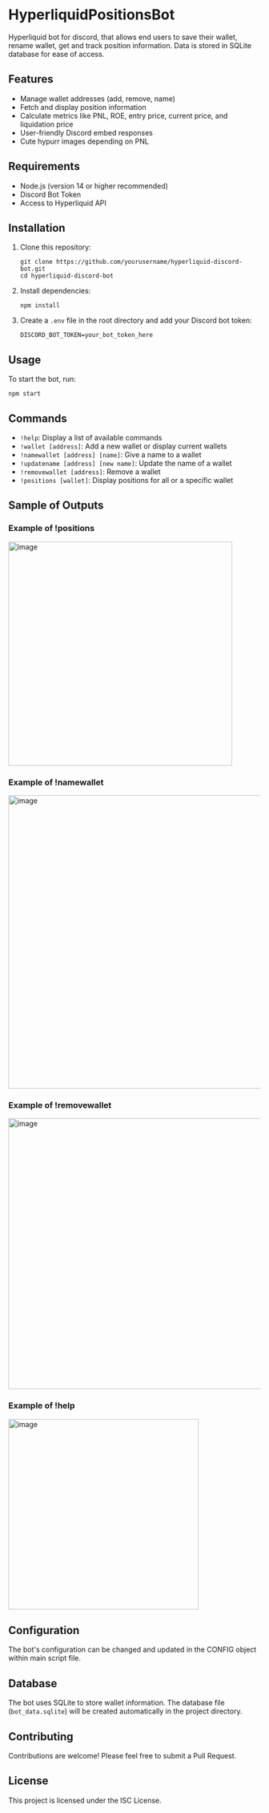 # HyperliquidPositionsBot
Hyperliquid bot for discord, that allows end users to save their wallet, rename wallet, get and track position information. Data is stored in SQLite database for ease of access.

## Features
- Manage wallet addresses (add, remove, name)
- Fetch and display position information
- Calculate metrics like PNL, ROE, entry price, current price, and liquidation price
- User-friendly Discord embed responses
- Cute hypurr images depending on PNL 

## Requirements
- Node.js (version 14 or higher recommended)
- Discord Bot Token
- Access to Hyperliquid API

## Installation

1. Clone this repository:
   ```
   git clone https://github.com/yourusername/hyperliquid-discord-bot.git
   cd hyperliquid-discord-bot
   ```

2. Install dependencies:
   ```
   npm install
   ```

3. Create a `.env` file in the root directory and add your Discord bot token:
   ```
   DISCORD_BOT_TOKEN=your_bot_token_here
   ```

## Usage

To start the bot, run:

```
npm start
```

## Commands
- `!help`: Display a list of available commands
- `!wallet [address]`: Add a new wallet or display current wallets
- `!namewallet [address] [name]`: Give a name to a wallet
- `!updatename [address] [new name]`: Update the name of a wallet
- `!removewallet [address]`: Remove a wallet
- `!positions [wallet]`: Display positions for all or a specific wallet

## Sample of Outputs 
### Example of !positions 
<img width="447" alt="image" src="https://github.com/user-attachments/assets/86cf72d3-90df-40fd-8cc7-84c9ddccf96a">

### Example of !namewallet 
<img width="585" alt="image" src="https://github.com/user-attachments/assets/4226e783-6a84-4b76-8173-4f18d18b50a3">

### Example of !removewallet 
<img width="540" alt="image" src="https://github.com/user-attachments/assets/094920ad-16d8-4d4b-90b3-86376304e812">

### Example of !help 
<img width="380" alt="image" src="https://github.com/user-attachments/assets/c43e5264-bfb7-4ec5-b8df-ffbc6afda3cf">

## Configuration
The bot's configuration can be changed and updated in the CONFIG object within main script file. 

## Database
The bot uses SQLite to store wallet information. The database file (`bot_data.sqlite`) will be created automatically in the project directory.

## Contributing
Contributions are welcome! Please feel free to submit a Pull Request.

## License
This project is licensed under the ISC License.


